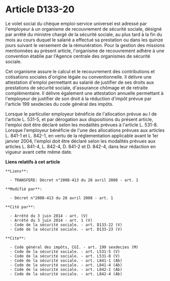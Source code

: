 # Article D133-20

Le volet social du chèque emploi-service universel est adressé par l'employeur à un organisme de recouvrement de sécurité
sociale, désigné par arrêté du ministre chargé de la sécurité sociale, au plus tard à la fin du mois au cours duquel le
salarié a effectué sa prestation ou dans les quinze jours suivant le versement de la rémunération. Pour la gestion des
missions mentionnées au présent article, l'organisme de recouvrement adhère à une convention établie par l'Agence centrale
des organismes de sécurité sociale. 

Cet organisme assure le calcul et le recouvrement des contributions et cotisations sociales d'origine légale ou
conventionnelle. Il délivre une attestation d'emploi permettant au salarié de justifier de ses droits aux prestations de
sécurité sociale, d'assurance chômage et de retraite complémentaire. Il délivre également une attestation annuelle permettant
à l'employeur de justifier de son droit à la réduction d'impôt prévue par l'article 199 sexdecies du code général des
impôts. 

Lorsque le particulier employeur bénéficie de l'allocation prévue au I de l'article L. 531-5, et par dérogation aux
dispositions du présent article, l'emploi doit être déclaré selon les modalités prévues à l'article L. 531-8. Lorsque
l'employeur bénéficie de l'une des allocations prévues aux articles L. 841-1 et L. 842-1, en vertu de la réglementation
applicable avant le 1er janvier 2004, l'emploi doit être déclaré selon les modalités prévues aux articles L. 841-4, L. 842-4,
D. 841-2 et D. 842-4, dans leur rédaction en vigueur avant cette même date.

**Liens relatifs à cet article**

	**Liens**:

	  - TRANSFERE: Décret n°2008-413 du 28 avril 2008 - art. 1

	**Modifié par**:

	  - Décret n°2008-413 du 28 avril 2008 - art. 1

	**Cité par**:

	  - Arrêté du 3 juin 2014 - art. (V)
	  - Arrêté du 3 juin 2014 - art. 1 (V)
	  - Code de la sécurité sociale. - art. D133-22 (V)
	  - Code de la sécurité sociale. - art. D133-23 (V)

	**Cite**:

	  - Code général des impôts, CGI. - art. 199 sexdecies (M)
	  - Code de la sécurité sociale. - art. L531-5 (V)
	  - Code de la sécurité sociale. - art. L531-8 (V)
	  - Code de la sécurité sociale. - art. L841-1 (Ab)
	  - Code de la sécurité sociale. - art. L841-4 (Ab)
	  - Code de la sécurité sociale. - art. L842-1 (Ab)
	  - Code de la sécurité sociale. - art. L842-4 (Ab)

